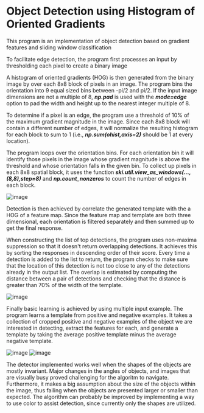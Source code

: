 # Object Detection using Histogram of Oriented Gradients

This program is an implementation of object detection based on gradient features and sliding window classification

To facilitate edge detection, the program first processes an input by thresholding each pixel to create a binary image

A histogram of oriented gradients (HOG) is then generated from the binary image by over each 8x8 block of pixels in an image. The program bins the orientation into 9 equal sized bins between -pi/2 and pi/2. If the input image dimensions are not a multiple of 8, ***np.pad*** is used with the ***mode=edge*** option to pad the width and height up to the nearest integer multiple of 8.

To determine if a pixel is an edge, the program use a threshold of 10% of the maximum gradient magnitude in the image. Since each 8x8 block will contain a different number of edges, it will normalize the resulting histogram for each block to sum to 1 (i.e., ***np.sum(ohist,axis=2)*** should be 1 at every  location).

The program loops over the orientation bins. For each orientation bin it will identify those pixels in the image whose gradient magnitude is above the threshold and whose orientation falls in the given bin. To collect up pixels in each 8x8 spatial block, it uses the function ***ski.util.view_as_windows(...,(8,8),step=8)*** and ***np.count_nonzeros*** to count the number of edges in each block.

![image](https://user-images.githubusercontent.com/44386004/179329503-f9b640f6-c1f4-4e9b-bdf8-95130522720e.png)

Detection is then achieved by correlate the generated template with the a HOG of a feature map. Since the feature map and template are both three dimensional, each orientation is filtered separately and then summed up to get the final response.

When constructing the list of top detections, the program uses non-maxima suppression so that it doesn't return overlapping detections. It achieves this by sorting the responses in descending order of their score. Every time a detection is added to the list to return, the program checks to make sure that the location of this detection is not too close to any of the detections already in the output list. The overlap is estimated by computing the distance between a pair of detections and checking that the distance is greater than 70% of the width of the template.

![image](https://user-images.githubusercontent.com/44386004/179330257-28e23a49-31ac-4f45-a503-3f2645263381.png)

Finally basic learning is achieved by using multiple input example. The program learns a template from positive and negative examples. It takes a collection of cropped positive and negative examples of the object we are interested in detecting, extract the features for each, and generate a template by taking the average positive template minus the average negative template.

![image](https://user-images.githubusercontent.com/44386004/179330740-8a660311-8947-4f82-9dec-909e35e0dbcb.png)
![image](https://user-images.githubusercontent.com/44386004/179330779-cee9f5fc-20a3-43b6-9068-6dcff287cd91.png)


The detector implemented works well when the shapes of the objects are mostly invariant. Major changes in the angles of objects, and images that are visually busy proved challenging for the algoritm to navigate. Furthermore, it makes a big assumption about the size of the objects within the image, thus failing when the objects are presented larger or smaller than expected. The algorithm can probably be improved by implementing a way to use color to assist detection, since currently only the shapes are utilized.


